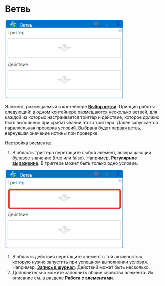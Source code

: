 # Ветвь

![](../../../.gitbook/assets/ветвь.png)

Элемент, размещаемый в контейнере [**Выбор ветви**](https://docs.primo-rpa.ru/primo-rpa/g\_elements/osnovnye-elementy/els\_logic/el\_logic\_pickbranch). Принцип работы следующий: в одном контейнере размещаются несколько ветвей, для каждой из которых настраивается триггер и действие, которое должно быть выполнено при срабатывании этого триггера. Далее запускается параллельная проверка условий. Выбрана будет первая ветвь, вернувшая значение истины при проверке.

Настройка элемента:

1. В область триггера перетащите любой элемент, возвращающий булевое значение (true или false). Например, [**Регулярное выражение**](https://docs.primo-rpa.ru/primo-rpa/g\_elements/osnovnye-elementy/els\_data/els\_data\_strings/el\_regex). В триггере может быть только одно условие.

![](<../../../.gitbook/assets/триггер ветви.png>)

1. В область действия перетащите элемент с той активностью, которую нужно запустить при успешном выполнении условия. Например, [**Запись в журнал**](https://docs.primo-rpa.ru/primo-rpa/g\_elements/osnovnye-elementy/els\_dialogs/el\_dialogs\_addlog). Действий может быть несколько.
2. Дополнительно можете заполнить общие свойства элемента. Их описание см. в разделе [**Работа с элементами**](https://docs.primo-rpa.ru/primo-rpa/primo-studio/process/elements).
